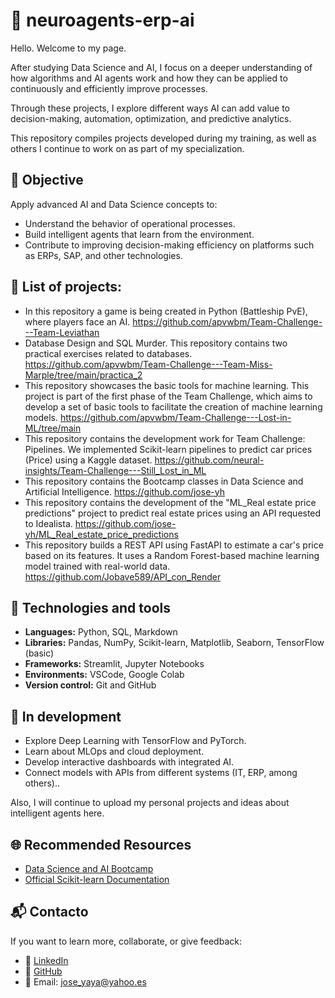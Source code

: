 # 🤖 neuroagents-erp-ai

Hello. Welcome to my page.

After studying Data Science and AI, I focus on a deeper understanding of how algorithms and AI agents work and how they can be applied to continuously and efficiently improve processes. 

Through these projects, I explore different ways AI can add value to decision-making, automation, optimization, and predictive analytics.

This repository compiles projects developed during my training, as well as others I continue to work on as part of my specialization.


## 🎯 Objective

Apply advanced AI and Data Science concepts to:

- Understand the behavior of operational processes.
- Build intelligent agents that learn from the environment.
- Contribute to improving decision-making efficiency on platforms such as ERPs, SAP, and other technologies.


## 📂 List of projects:

- In this repository a game is being created in Python (Battleship PvE), where players face an AI. https://github.com/apvwbm/Team-Challenge---Team-Leviathan
- Database Design and SQL Murder. This repository contains two practical exercises related to databases. https://github.com/apvwbm/Team-Challenge---Team-Miss-Marple/tree/main/practica_2
- This repository showcases the basic tools for machine learning. This project is part of the first phase of the Team Challenge, which aims to develop a set of basic tools to facilitate the creation of machine learning models. https://github.com/apvwbm/Team-Challenge---Lost-in-ML/tree/main
- This repository contains the development work for Team Challenge: Pipelines. We implemented Scikit-learn pipelines to predict car prices (Price) using a Kaggle dataset. https://github.com/neural-insights/Team-Challenge---Still_Lost_in_ML
- This repository contains the Bootcamp classes in Data Science and Artificial Intelligence. https://github.com/jose-yh
- This repository contains the development of the "ML_Real estate price predictions" project to predict real estate prices using an API requested to Idealista. https://github.com/jose-yh/ML_Real_estate_price_predictions
- This repository builds a REST API using FastAPI to estimate a car's price based on its features. It uses a Random Forest-based machine learning model trained with real-world data. https://github.com/Jobave589/API_con_Render


## 🧠 Technologies and tools

- **Languages:** Python, SQL, Markdown
- **Libraries:** Pandas, NumPy, Scikit-learn, Matplotlib, Seaborn, TensorFlow (basic)
- **Frameworks:** Streamlit, Jupyter Notebooks
- **Environments:** VSCode, Google Colab
- **Version control:** Git and GitHub



## 🚀 In development

- Explore Deep Learning with TensorFlow and PyTorch.
- Learn about MLOps and cloud deployment.
- Develop interactive dashboards with integrated AI.
- Connect models with APIs from different systems (IT, ERP, among others)..
  
Also, I will continue to upload my personal projects and ideas about intelligent agents here.


## 🌐 Recommended Resources

- [Data Science and AI Bootcamp](https://thebridge.tech/bootcamps/data-science/)
- [Official Scikit-learn Documentation](https://scikit-learn.org/)


## 📬 Contacto

If you want to learn more, collaborate, or give feedback:

- 💼 [LinkedIn](https://www.linkedin.com/in/jos%C3%A9-yaya-a1784811/)
- 🐙 [GitHub](https://github.com/jose-yh/neuroagents-erp-ai/tree/main)
- 📧 Email: jose_yaya@yahoo.es
